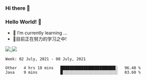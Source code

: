 ### Hi there 👋
### Hello World! 🙌

- 🌱 I’m currently learning ...
- 📖目前正在努力的学习之中!

<a href="https://github.com/anuraghazra/github-readme-stats">
  <img src="https://github-readme-stats.vercel.app/api?username=keyboardWithDream&show_icons=true&repo=github-readme-stats" />
</a>
<a href="https://github.com/anuraghazra/convoychat">
  <img src="https://github-readme-stats.vercel.app/api/top-langs/?username=keyboardWithDream&layout=compact&repo=convoychat" />
</a>



<!--START_SECTION:waka-->
```text
Week: 02 July, 2021 - 08 July, 2021

Other   4 hrs 10 mins   ████████████████████████░   96.40 % 
Java    9 mins          █░░░░░░░░░░░░░░░░░░░░░░░░   03.60 % 
```
<!--END_SECTION:waka-->
